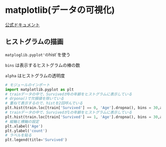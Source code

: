 # matplotlib(データの可視化)

[公式ドキュメント](https://matplotlib.org/)

## ヒストグラムの描画

`matploglib.pyplot'の`hist`を使う

`bins` は表示するヒストグラムの棒の数

`alpha` はヒストグラムの透明度

```plot.py
# モジュールのインポート
import matplotlib.pyplot as plt
# trainデータの中で、Survivedが0の年齢をヒストグラムに表示している
# drpona()で欠損値を除いている
# 重ねて表示するので、histを2回呼んでいる
plt.hist(train.loc[train['Survived'] == 0, 'Age'].dropna(), bins = 30,alpha = 0.5, label = '0')
# trainデータの中で、Survivedが1の年齢をヒストグラムに表示している
plt.hist(train.loc[train['Survived'] == 1, 'Age'].dropna(), bins = 30,alpha = 0.5, label = '1')
# 縦軸と横軸の設定
plt.xlabel('Age')
plt.ylabel('count')
# ラベルを貼る
plt.legend(title='Survived')
```
